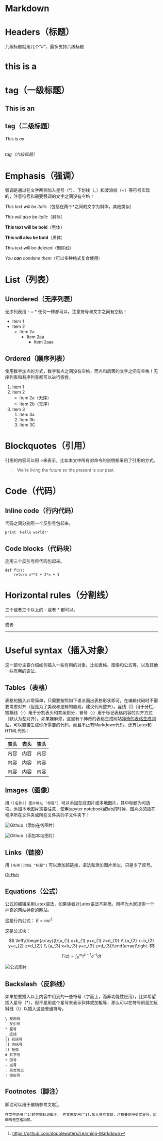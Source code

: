 # **Markdown**
# Headers（标题）
几级标题就用几个"#"，最多支持六级标题
# this is a <h1> tag（一级标题）
## This is an <h2> tag（二级标题）
###### This is an <h6> tag（六级标题）
    
# Emphasis（强调）
强调是通过在文字两侧加入星号（*）、下划线（_）和波浪线（~）等符号实现的，注意符号和需要强调的文字之间没有空格！

*This text will be italic*（包括在两个*之间的文字为斜体，其他类似）

_This will also be italic_（斜体）

**This text will be bold**（黑体）

__This will also be bold__（黑体）

~~This text will be deleted~~（删除线）

_You **can** combine them_（可以多种格式复合使用）

# List（列表）
## Unordered（无序列表）
无序列表用 - + * 任何一种都可以，注意符号和文字之间有空格！

* Item 1
* Item 2
    + Item 2a
        - Item 2aa
            * Item 2aaa

## Ordered（顺序列表）
使用数字加点的方式，数字和点之间没有空格，而点和后面的文字之间有空格！无序列表和有序列表都可以进行嵌套。

1. Item 1
1. Item 2
    * Item 2a（无序）
    * Item 2b（无序）
1. Item 3
    1. Item 3a
    2. Item 3b
    3. Item 3C

# Blockquotes（引用）
引用的内容可以用 >来表示，比如本文中所有对命令的说明都采用了引用的方式。
> We're living the future so
> the present is our past.

# Code（代码）
## Inline code（行内代码）
代码之间分别用一个反引号包起来。

` print 'Hello world!' `

## Code blocks（代码块）

连用三个反引号将代码包起来。

```
def f(x):
    return x**2 + 2*x + 1
```
# Horizontal rules（分割线）

三个或者三个以上的 - 或者 * 都可以。

---
或者
***

# Useful syntax（插入对象）
这一部分主要介绍如何插入一些有用的对象，比如表格、图像和公式等，以及其他一些有用的语法。

## Tables（表格）

表格的插入非常简单，只需要按照如下语法画出表格形状即可，在编辑代码时不需要考虑对齐（但是为了美观和逻辑的直观，建议代码整齐）。竖线（|）用于分栏，短横线（-）用于分割表头和其余部分，冒号（:）用于标记表格内容的对齐方式（默认为左对齐）。如果嫌麻烦，这里有个神奇的表格生成网站[神奇的表格生成网站](https://www.tablesgenerator.com/markdown_tables "表格生成网站")，可以直接生成你所需要的代码，而且不止有Markdown代码，还有Latex和HTML代码！

|表头|表头|表头|
|:-------|:------:|------:|
|内容|内容|内容|
|内容|内容|内容|
|内容|内容|内容|

## Images（图像）
用 `![名称]( 图片地址 "标题") `可以添加在线图片或本地图片，其中标题为可选项。添加本地图片需要注意，使用jupyter notebook或lab的时候，图片必须放在程序所在文件夹或所在文件夹的子文件夹下！

![Github](https://github.githubassets.com/images/icons/emoji/octocat.png "title 添加在线图片")（添加在线图片）



![Github](/images/logo.png "title 添加本地图片")（添加本地图片）

## Links（链接）
用 `[名称](地址 "标题")` 可以添加超链接，语法和添加图片类似，只是少了叹号。

[GitHub](http://github.com "title GitHub")

## Equations（公式）
公式的编辑采用Latex语法，如果读者对Latex语法不熟悉，同样为大家提供一个神奇的网站[神奇的网站](https://www.codecogs.com/latex/eqneditor.php "公式生成网站")。

这是行内公式：
$E=mc^2$

这是公式块：

$$
\left\{\begin{array}{l}{a_{1} x+b_{1} y+c_{1} z=d_{1}} \\ {a_{2} x+b_{2} y+c_{2} z=d_{2}} \\ {a_{3} x+b_{3} y+c_{3} z=d_{3}}\end{array}\right.
$$

$$
\Gamma(z)=\int_{0}^{\infty} t^{z-1} e^{-t} d t
$$

![公式图片](https://latex.codecogs.com/gif.latex?E=Mc^{2} "E=mc^2")

## Backslash（反斜线）
如果想要插入以上内容中用到的一些符号（字面上，而非功能性应用），比如希望插入星号（*），但不是用这个星号来表示斜体或加粗等，那么可以在符号前面加反斜线（\）以插入这些普通符号。

```
\ 反斜线
` 反引号
* 星号
_ 底线
{} 花括号
[] 方括号
() 括弧
# 井字号
+ 加号
- 减号
. 英文句点
! 惊叹号
```

## Footnotes（脚注）
脚注可以用于编辑参考文献[^1]。

`在文中使用[^1]的方式标记脚注，
在文末使用[^1]:加入参考文献，注意要使用英文冒号，后面有无空格均可。`


[^1]:https://github.com/doublewaters/Learning-Markdown 
